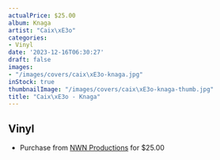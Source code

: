 ```yaml
---
actualPrice: $25.00
album: Knaga
artist: "Caix\xE3o"
categories:
- Vinyl
date: '2023-12-16T06:30:27'
draft: false
images:
- "/images/covers/caix\xE3o-knaga.jpg"
inStock: true
thumbnailImage: "/images/covers/caix\xE3o-knaga-thumb.jpg"
title: "Caix\xE3o - Knaga"
---
```


## Vinyl
* Purchase from [NWN Productions](http://shop.nwnprod.com/index.php?route=product/product&path=75&product_id=44131&sort=pd.name&order=ASC) for $25.00
